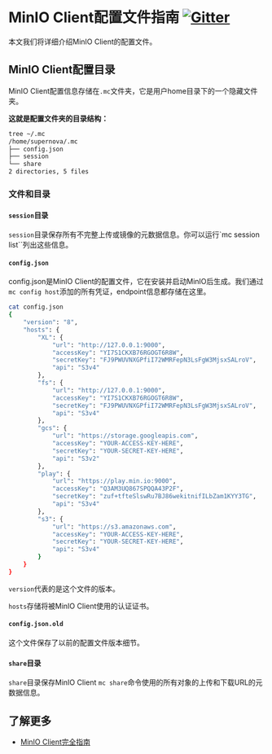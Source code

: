 # MinIO Client配置文件指南 [![Gitter](https://badges.gitter.im/Join%20Chat.svg)](https://gitter.im/minio/minio?utm_source=badge&utm_medium=badge&utm_campaign=pr-badge&utm_content=badge)

本文我们将详细介绍MinIO Client的配置文件。

## MinIO Client配置目录
MinIO Client配置信息存储在``.mc``文件夹，它是用户home目录下的一个隐藏文件夹。

**这就是配置文件夹的目录结构：**

```sh
tree ~/.mc
/home/supernova/.mc
├── config.json
├── session
└── share
2 directories, 5 files
```
### 文件和目录

#### ``session``目录
``session``目录保存所有不完整上传或镜像的元数据信息。你可以运行`mc session list``列出这些信息。

#### ``config.json``
config.json是MinIO Client的配置文件，它在安装并启动MinIO后生成。我们通过``mc config host``添加的所有凭证，endpoint信息都存储在这里。

```sh
cat config.json 
{
	"version": "8",
	"hosts": {
		"XL": {
			"url": "http://127.0.0.1:9000",
			"accessKey": "YI7S1CKXB76RGOGT6R8W",
			"secretKey": "FJ9PWUVNXGPfiI72WMRFepN3LsFgW3MjsxSALroV",
			"api": "S3v4"
		},
		"fs": {
			"url": "http://127.0.0.1:9000",
			"accessKey": "YI7S1CKXB76RGOGT6R8W",
			"secretKey": "FJ9PWUVNXGPfiI72WMRFepN3LsFgW3MjsxSALroV",
			"api": "S3v4"
		},
		"gcs": {
			"url": "https://storage.googleapis.com",
			"accessKey": "YOUR-ACCESS-KEY-HERE",
			"secretKey": "YOUR-SECRET-KEY-HERE",
			"api": "S3v2"
		},
		"play": {
			"url": "https://play.min.io:9000",
			"accessKey": "Q3AM3UQ867SPQQA43P2F",
			"secretKey": "zuf+tfteSlswRu7BJ86wekitnifILbZam1KYY3TG",
			"api": "S3v4"
		},
		"s3": {
			"url": "https://s3.amazonaws.com",
			"accessKey": "YOUR-ACCESS-KEY-HERE",
			"secretKey": "YOUR-SECRET-KEY-HERE",
			"api": "S3v4"
		}
	}
}
```

``version``代表的是这个文件的版本。

``hosts``存储将被MinIO Client使用的认证证书。

#### ``config.json.old``
这个文件保存了以前的配置文件版本细节。

#### ``share``目录
``share``目录保存MinIO Client ``mc share``命令使用的所有对象的上传和下载URL的元数据信息。

## 了解更多
* [MinIO Client完全指南](https://docs.min.io/docs/minio-client-complete-guide)




